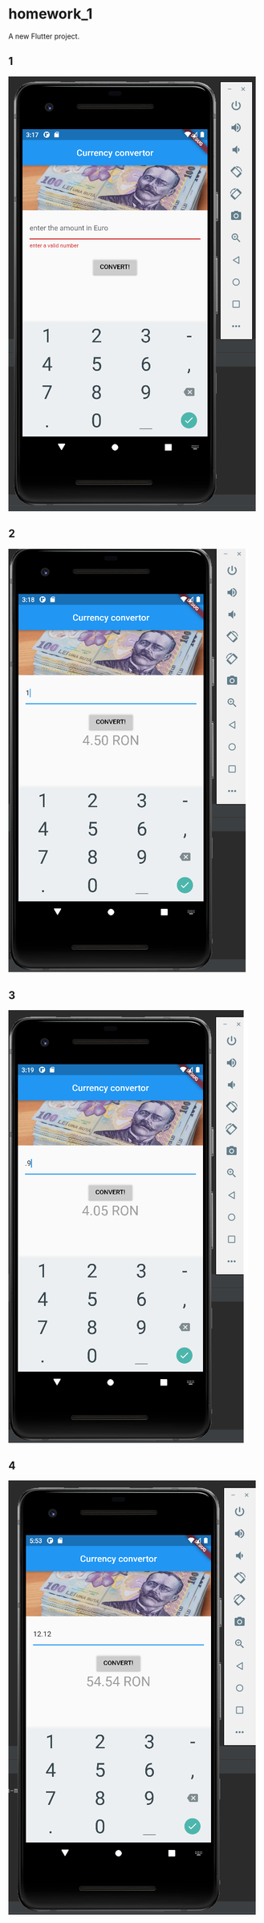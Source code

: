 # homework_1

A new Flutter project.

## 1
![1](ss1.png)
## 2
![2](ss2.png)
## 3
![3](ss3.png)
## 4
![4](ss4.png)